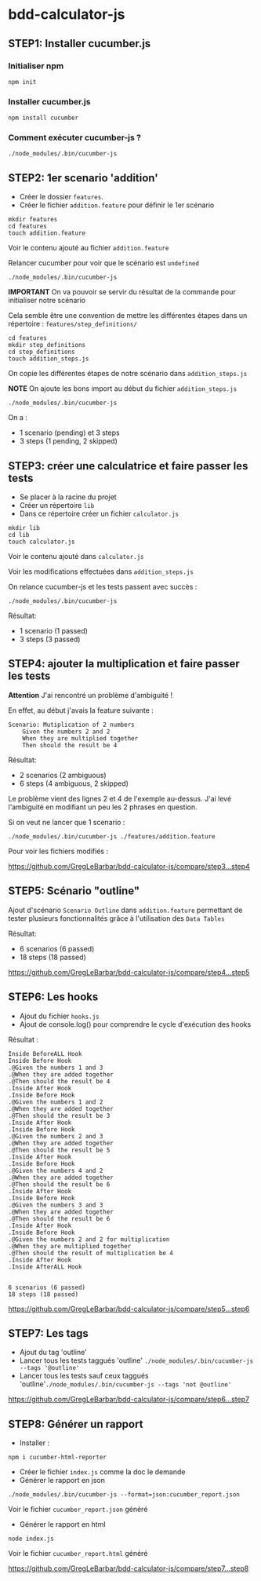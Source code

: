 # bdd-calculator-js

## STEP1: Installer cucumber.js

### Initialiser npm

```
npm init
```

### Installer cucumber.js

```
npm install cucumber
```

### Comment exécuter cucumber-js ?

```
./node_modules/.bin/cucumber-js
```

## STEP2: 1er scenario 'addition'

- Créer le dossier ```features```. 
- Créer le fichier ```addition.feature``` pour définir le 1er scénario

```
mkdir features
cd features
touch addition.feature
```

Voir le contenu ajouté au fichier ```addition.feature```

Relancer cucumber pour voir que le scénario est ```undefined```

```
./node_modules/.bin/cucumber-js
```

**IMPORTANT** 
On va pouvoir se servir du résultat de la commande pour initialiser notre scénario


Cela semble être une convention de mettre les différentes étapes dans un répertoire :
```features/step_definitions/```

```
cd features
mkdir step_definitions
cd step_definitions
touch addition_steps.js
```

On copie les différentes étapes de notre scénario dans ```addition_steps.js```

**NOTE**
On ajoute les bons import au début du fichier ```addition_steps.js```

```
./node_modules/.bin/cucumber-js
```

On a :
- 1 scenario (pending) et 3 steps 
- 3 steps (1 pending, 2 skipped)

## STEP3: créer une calculatrice et faire passer les tests

- Se placer à la racine du projet 
- Créer un répertoire ```lib```
- Dans ce répertoire créer un fichier ```calculator.js```

```
mkdir lib
cd lib 
touch calculator.js
```

Voir le contenu ajouté dans ```calculator.js```

Voir les modifications effectuées dans ```addition_steps.js```

On relance cucumber-js et les tests passent avec succès :

```
./node_modules/.bin/cucumber-js
```

Résultat:

- 1 scenario (1 passed)
- 3 steps (3 passed)

## STEP4: ajouter la multiplication et faire passer les tests

**Attention**
J'ai rencontré un problème d'ambiguité !

En effet, au début j'avais la feature suivante :

```
Scenario: Mutiplication of 2 numbers
    Given the numbers 2 and 2
    When they are multiplied together
    Then should the result be 4
```

Résultat: 

- 2 scenarios (2 ambiguous)
- 6 steps (4 ambiguous, 2 skipped)

Le problème vient des lignes 2 et 4 de l'exemple au-dessus.
J'ai levé l'ambiguité en modifiant un peu les 2 phrases en question.


Si on veut ne lancer que 1 scenario : 

```
./node_modules/.bin/cucumber-js ./features/addition.feature
```

Pour voir les fichiers modifiés :

https://github.com/GregLeBarbar/bdd-calculator-js/compare/step3...step4


## STEP5: Scénario "outline"

Ajout d'scénario ```Scenario Outline``` dans ```addition.feature```
permettant de tester plusieurs fonctionnalités grâce à l'utilisation des 
```Data Tables```

Résultat:
- 6 scenarios (6 passed)
- 18 steps (18 passed)

https://github.com/GregLeBarbar/bdd-calculator-js/compare/step4...step5


## STEP6: Les hooks

- Ajout du fichier ```hooks.js```
- Ajout de console.log() pour comprendre le cycle d'exécution des hooks

Résultat :

```
Inside BeforeALL Hook
Inside Before Hook
.@Given the numbers 1 and 3
.@When they are added together
.@Then should the result be 4
.Inside After Hook
.Inside Before Hook
.@Given the numbers 1 and 2
.@When they are added together
.@Then should the result be 3
.Inside After Hook
.Inside Before Hook
.@Given the numbers 2 and 3
.@When they are added together
.@Then should the result be 5
.Inside After Hook
.Inside Before Hook
.@Given the numbers 4 and 2
.@When they are added together
.@Then should the result be 6
.Inside After Hook
.Inside Before Hook
.@Given the numbers 3 and 3
.@When they are added together
.@Then should the result be 6
.Inside After Hook
.Inside Before Hook
.@Given the numbers 2 and 2 for multiplication
.@When they are multiplied together
.@Then should the result of multiplication be 4
.Inside After Hook
.Inside AfterALL Hook


6 scenarios (6 passed)
18 steps (18 passed)
```

https://github.com/GregLeBarbar/bdd-calculator-js/compare/step5...step6


## STEP7: Les tags

- Ajout du tag 'outline'
- Lancer tous les tests taggués 'outline' ```./node_modules/.bin/cucumber-js --tags '@outline'```
- Lancer tous les tests sauf ceux taggués 'outline'```./node_modules/.bin/cucumber-js --tags 'not @outline'```

https://github.com/GregLeBarbar/bdd-calculator-js/compare/step6...step7

## STEP8: Générer un rapport

- Installer :

```npm i cucumber-html-reporter```

- Créer le fichier ```index.js``` comme la doc le demande
- Générer le rapport en json

```./node_modules/.bin/cucumber-js --format=json:cucumber_report.json```


Voir le fichier ```cucumber_report.json``` généré

- Générer le rapport en html

```node index.js```


Voir le fichier ```cucumber_report.html``` généré


https://github.com/GregLeBarbar/bdd-calculator-js/compare/step7...step8
